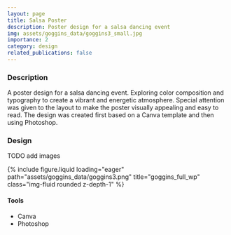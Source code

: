 ```yaml
---
layout: page
title: Salsa Poster
description: Poster design for a salsa dancing event
img: assets/goggins_data/goggins3_small.jpg
importance: 2
category: design
related_publications: false
---
```



### Description

A poster design for a salsa dancing event. Exploring color composition and typography to create a vibrant and energetic atmosphere. Special attention was given to the layout to make the poster visually appealing and easy to read. The design was created first based on a Canva template and then using Photoshop.

### Design

 TODO add images
 
<div class="row">
    <div class="col-sm mt-3 mt-md-0">
        {% include figure.liquid loading="eager" path="assets/goggins_data/goggins3.png" title="goggins_full_wp" class="img-fluid rounded z-depth-1" %}
    </div>
</div>


#### Tools

- Canva
- Photoshop
